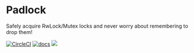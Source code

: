 # Padlock

Safely acquire RwLock/Mutex locks and never worry about remembering to drop them!

[![CircleCI](https://circleci.com/gh/olback/padlock-rs.svg?style=svg)](https://circleci.com/gh/olback/padlock-rs) [![docs](https://docs.rs/padlock/badge.svg)](https://docs.rs/padlock) [![](https://meritbadge.herokuapp.com/padlock)](https://crates.io/crates/padlock)
